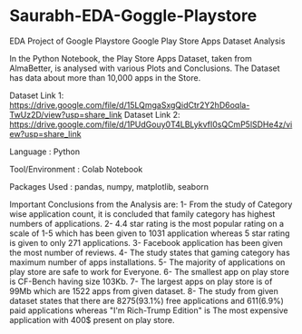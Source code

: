 # Saurabh-EDA-Goggle-Playstore
EDA Project of Google Playstore
Google Play Store Apps Dataset Analysis

In the Python Notebook, the Play Store Apps Dataset, taken from AlmaBetter, is analysed with various Plots and Conclusions. The Dataset has data about more than 10,000 apps in the Store.

Dataset Link 1: https://drive.google.com/file/d/15LQmgaSxgQidCtr2Y2hD6oqla-TwUz2D/view?usp=share_link
Dataset Link 2: https://drive.google.com/file/d/1PUdGouy0T4LBLykvfI0sQCmP5lSDHe4z/view?usp=share_link

Language : Python

Tool/Environment : Colab Notebook

Packages Used : pandas, numpy, matplotlib, seaborn

Important Conclusions from the Analysis are:
1- From the study of Category wise application count, it is concluded that family category has highest numbers of applications.
2- 4.4 star rating is the most popular rating on a scale of 1-5 which has been given to 1031 application whereas 5 star rating is given to only 271 applications.
3- Facebook application has been given the most number of reviews.
4- The study states that gaming category has maximum number of apps installations.
5- The majority of applications on play store are safe to work for Everyone.
6- The smallest app on play store is CF-Bench having size 103Kb.
7- The largest apps on play store is of 99Mb which are 1522 apps from given dataset.
8- The study from given dataset states that there are 8275(93.1%) free applications and 611(6.9%) paid applications whereas "I'm Rich-Trump Edition" is The most expensive application with 400$ present on play store.
